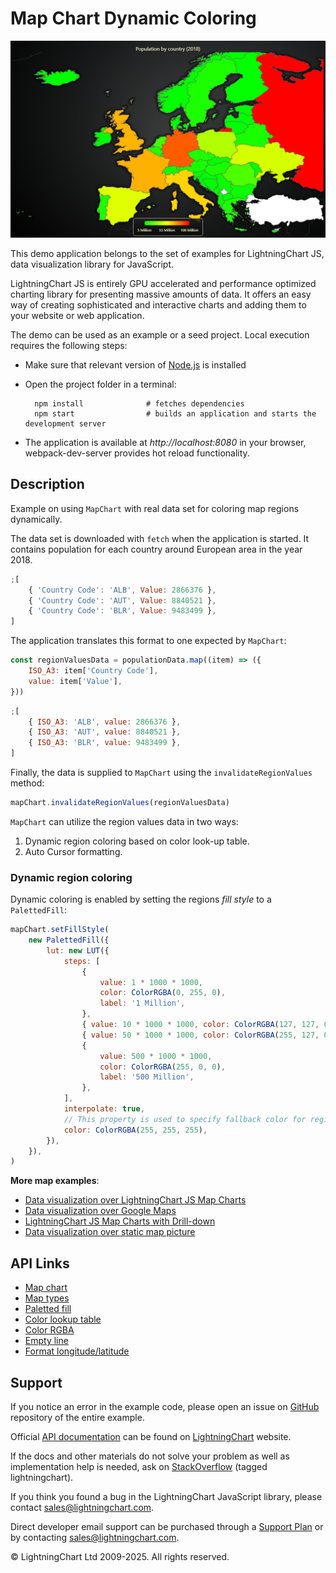 # Map Chart Dynamic Coloring

![Map Chart Dynamic Coloring](mapChartDynamicColor-darkGold.png)

This demo application belongs to the set of examples for LightningChart JS, data visualization library for JavaScript.

LightningChart JS is entirely GPU accelerated and performance optimized charting library for presenting massive amounts of data. It offers an easy way of creating sophisticated and interactive charts and adding them to your website or web application.

The demo can be used as an example or a seed project. Local execution requires the following steps:

-   Make sure that relevant version of [Node.js](https://nodejs.org/en/download/) is installed
-   Open the project folder in a terminal:

          npm install              # fetches dependencies
          npm start                # builds an application and starts the development server

-   The application is available at _http://localhost:8080_ in your browser, webpack-dev-server provides hot reload functionality.


## Description

Example on using `MapChart` with real data set for coloring map regions dynamically.

The data set is downloaded with `fetch` when the application is started.
It contains population for each country around European area in the year 2018.

```js
;[
    { 'Country Code': 'ALB', Value: 2866376 },
    { 'Country Code': 'AUT', Value: 8840521 },
    { 'Country Code': 'BLR', Value: 9483499 },
]
```

The application translates this format to one expected by `MapChart`:

```js
const regionValuesData = populationData.map((item) => ({
    ISO_A3: item['Country Code'],
    value: item['Value'],
}))
```

```js
;[
    { ISO_A3: 'ALB', value: 2866376 },
    { ISO_A3: 'AUT', value: 8840521 },
    { ISO_A3: 'BLR', value: 9483499 },
]
```

Finally, the data is supplied to `MapChart` using the `invalidateRegionValues` method:

```js
mapChart.invalidateRegionValues(regionValuesData)
```

`MapChart` can utilize the region values data in two ways:

1. Dynamic region coloring based on color look-up table.
2. Auto Cursor formatting.

### Dynamic region coloring

Dynamic coloring is enabled by setting the regions _fill style_ to a `PalettedFill`:

```js
mapChart.setFillStyle(
    new PalettedFill({
        lut: new LUT({
            steps: [
                {
                    value: 1 * 1000 * 1000,
                    color: ColorRGBA(0, 255, 0),
                    label: '1 Million',
                },
                { value: 10 * 1000 * 1000, color: ColorRGBA(127, 127, 0), label: '' },
                { value: 50 * 1000 * 1000, color: ColorRGBA(255, 127, 0), label: '' },
                {
                    value: 500 * 1000 * 1000,
                    color: ColorRGBA(255, 0, 0),
                    label: '500 Million',
                },
            ],
            interpolate: true,
            // This property is used to specify fallback color for regions which have no data.
            color: ColorRGBA(255, 255, 255),
        }),
    }),
)
```

**More map examples**:

-   [Data visualization over LightningChart JS Map Charts](https://lightningchart.com/lightningchart-js-interactive-examples/examples/lcjs-example-1103-mapChartVizXY.html)
-   [Data visualization over Google Maps](https://blog.arction.com/easy-geospatial-data-visualization-with-lightningchart-js-and-google)
-   [LightningChart JS Map Charts with Drill-down](https://lightningchart.com/lightningchart-js-interactive-examples/examples/lcjs-example-1111-covidDrillDownDashboard.html)
-   [Data visualization over static map picture](https://lightningchart.com/lightningchart-js-interactive-examples/examples/lcjs-example-1110-geoChartUsaTemperature.html)


## API Links

* [Map chart]
* [Map types]
* [Paletted fill]
* [Color lookup table]
* [Color RGBA]
* [Empty line]
* [Format longitude/latitude]


## Support

If you notice an error in the example code, please open an issue on [GitHub][0] repository of the entire example.

Official [API documentation][1] can be found on [LightningChart][2] website.

If the docs and other materials do not solve your problem as well as implementation help is needed, ask on [StackOverflow][3] (tagged lightningchart).

If you think you found a bug in the LightningChart JavaScript library, please contact sales@lightningchart.com.

Direct developer email support can be purchased through a [Support Plan][4] or by contacting sales@lightningchart.com.

[0]: https://github.com/Arction/
[1]: https://lightningchart.com/lightningchart-js-api-documentation/
[2]: https://lightningchart.com
[3]: https://stackoverflow.com/questions/tagged/lightningchart
[4]: https://lightningchart.com/support-services/

© LightningChart Ltd 2009-2025. All rights reserved.


[Map chart]: https://lightningchart.com/js-charts/api-documentation/v8.0.0/classes/MapChart.html
[Map types]: https://lightningchart.com/js-charts/api-documentation/v8.0.0/variables/MapTypes.html
[Paletted fill]: https://lightningchart.com/js-charts/api-documentation/v8.0.0/classes/PalettedFill.html
[Color lookup table]: https://lightningchart.com/js-charts/api-documentation/v8.0.0/classes/LUT.html
[Color RGBA]: https://lightningchart.com/js-charts/api-documentation/v8.0.0/functions/ColorRGBA.html
[Empty line]: https://lightningchart.com/js-charts/api-documentation/v8.0.0/variables/emptyLine.html
[Format longitude/latitude]: https://lightningchart.com/js-charts/api-documentation/v8.0.0/functions/formatLongitudeLatitude.html

